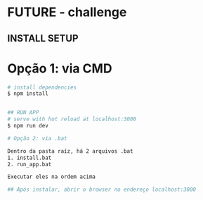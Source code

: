 # FUTURE - challenge

## INSTALL SETUP

# Opção 1: via CMD

```bash
# install dependencies
$ npm install


## RUN APP
# serve with hot reload at localhost:3000
$ npm run dev

# Opção 2: via .bat

Dentro da pasta raíz, há 2 arquivos .bat
1. install.bat
2. run_app.bat

Executar eles na ordem acima

## Após instalar, abrir o browser no endereço localhost:3000
